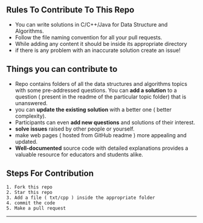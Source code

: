 ## Rules To Contribute To This Repo

- You can write solutions in C/C++/Java for Data Structure and Algorithms.
- Follow the file naming convention for all your pull requests.
- While adding any content it should be inside its appropriate directory
- if there is any problem with an inaccurate solution create an issue!


## Things you can contribute to

- Repo contains folders of all the data structures and algorithms topics with some pre-addressed questions. You can **add a solution** to a question ( present in the readme of the particular topic folder) that is unanswered.
- you can **update the existing solution** with a better one ( better complexity).
- Participants can even **add new questions** and solutions of their interest.
- **solve issues** raised by other people or yourself.
- make web pages ( hosted from GitHub readme ) more appealing and updated.
- **Well-documented** source code with detailed explanations provides a valuable resource for educators and students alike.

## Steps For Contribution

    1. Fork this repo
    2. Star this repo
    3. Add a file ( txt/cpp ) inside the appropriate folder
    4. commit the code
    5. Make a pull request

---

